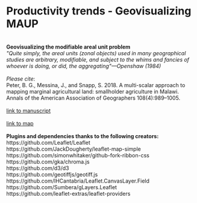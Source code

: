 # Productivity trends - Geovisualizing MAUP
<br>
<b>Geovisualizing the modifiable areal unit problem</b>
<br>
<i>"Quite simply, the areal units (zonal objects) used in many geographical studies are arbitrary, modifiable, and subject to the whims and fancies of whoever is doing, or did, the aggregating"—Openshaw (1984)</i>
<br>
<br>
<i>Please cite</i>:
<br>
Peter, B. G., Messina, J., and Snapp, S. 2018. A multi-scalar approach to mapping marginal agricultural land: smallholder agriculture in Malawi. Annals of the American Association of Geographers 108(4):989–1005.
<br>
<br>
<a href = "https://www.tandfonline.com/doi/abs/10.1080/24694452.2017.1403877?journalCode=raag21">link to manuscript</a>
<br>
<br>
<a href = "https://cartoscience.github.io/productivity-trends/">link to map</a>
<br>
<br>
<b>Plugins and dependencies thanks to the following creators:</b>	
<br>
https://github.com/Leaflet/Leaflet 
<br>
https://github.com/JackDougherty/leaflet-map-simple
<br>
https://github.com/simonwhitaker/github-fork-ribbon-css
<br>
https://github.com/gka/chroma.js	
<br>
https://github.com/d3/d3
<br>
https://github.com/geotiffjs/geotiff.js
<br>
https://github.com/IHCantabria/Leaflet.CanvasLayer.Field
<br>
https://github.com/Sumbera/gLayers.Leaflet
<br>
https://github.com/leaflet-extras/leaflet-providers 
